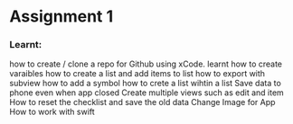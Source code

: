 #  Assignment 1

### Learnt:
how to create / clone a repo for Github using xCode.
learnt how to create varaibles
how to create a list and add items to list
how to export with subview
how to add a symbol
how to crete a list wihtin a list
Save data to phone even when app closed
Create multiple views such as edit and item
How to reset the checklist and save the old data
Change Image for App
How to work with swift
